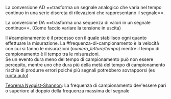 La conversione AD ==trasforma un segnale analogico che varia nel tempo continuo in una serie discreta di rilevazioni che rappresentano il segnale==.

La conversione DA ==trasforma una sequenza di valori in un segnale continuo==. (Come faccio variare la tensione in uscita)  

Il #campionamento è il processo con il quale stabilisco ogni quanto effettuare la misurazione.
La #frequenza-di-campionamento è la velocità con cui si fanno le misurazioni (*numero_letture/tempo*) mentre il tempo di campionamento è il tempo tra le misurazioni.  
Se un evento dura meno del tempo di campionamento può non essere percepito, mentre uno che dura più della metà del tempo di campionamento rischia di produrre errori poiché più segnali potrebbero sovrapporsi (es [ruota auto](https://web.archive.org/web/20220830075514/https://fisicisenzapalestra.com/perche-in-accelerazione-le-ruote-girano-al-contrario.html))

[Teorema Nyquist-Shannon](https://web.archive.org/web/20220830075514/https://fisicisenzapalestra.com/perche-in-accelerazione-le-ruote-girano-al-contrario.html): La frequenza di campionamento dev'essere pari o superiore al doppio della frequenza massima del segnale